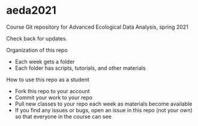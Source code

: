 # aeda2021
Course Git repository for Advanced Ecological Data Analysis, spring 2021

Check back for updates. 

Organization of this repo
- Each week gets a folder
- Each folder has scripts, tutorials, and other materials

How to use this repo as a student
- Fork this repo to your account
- Commit your work to your repo
- Pull new classes to your repo each week as materials become available
- If you find any issues or bugs, open an issue in this repo (not your own) so that everyone in the course can see
